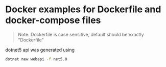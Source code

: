 # Docker examples for Dockerfile and docker-compose files

> Note: Dockerfile is case sensitive, default should be exactly "Dockerfile"

dotnet5 api was generated using

```sh
dotnet new webapi -f net5.0
```

